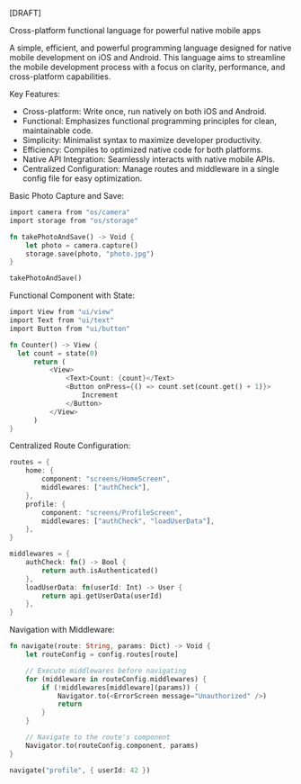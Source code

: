 [DRAFT]

Cross-platform functional language for powerful native mobile apps

A simple, efficient, and powerful programming language designed for native mobile development on iOS and Android. This language aims to streamline the mobile development process with a focus on clarity, performance, and cross-platform capabilities.

Key Features:

- Cross-platform: Write once, run natively on both iOS and Android.
- Functional: Emphasizes functional programming principles for clean, maintainable code.
- Simplicity: Minimalist syntax to maximize developer productivity.
- Efficiency: Compiles to optimized native code for both platforms.
- Native API Integration: Seamlessly interacts with native mobile APIs.
- Centralized Configuration: Manage routes and middleware in a single config file for easy optimization.

Basic Photo Capture and Save:

```rs
import camera from "os/camera"
import storage from "os/storage"

fn takePhotoAndSave() -> Void {
    let photo = camera.capture()
    storage.save(photo, "photo.jpg")
}

takePhotoAndSave()
```

Functional Component with State:

```rs
import View from "ui/view"
import Text from "ui/text"
import Button from "ui/button"

fn Counter() -> View {
  let count = state(0)
      return (
          <View>
              <Text>Count: {count}</Text>
              <Button onPress={() => count.set(count.get() + 1)}>
                  Increment
              </Button>
          </View>
      )
}

```

Centralized Route Configuration:

```rs
routes = {
    home: {
        component: "screens/HomeScreen",
        middlewares: ["authCheck"],
    },
    profile: {
        component: "screens/ProfileScreen",
        middlewares: ["authCheck", "loadUserData"],
    },
}

middlewares = {
    authCheck: fn() -> Bool {
        return auth.isAuthenticated()
    },
    loadUserData: fn(userId: Int) -> User {
        return api.getUserData(userId)
    },
}
```

Navigation with Middleware:

```rs
fn navigate(route: String, params: Dict) -> Void {
    let routeConfig = config.routes[route]

    // Execute middlewares before navigating
    for (middleware in routeConfig.middlewares) {
        if (!middlewares[middleware](params)) {
            Navigator.to(<ErrorScreen message="Unauthorized" />)
            return
        }
    }

    // Navigate to the route's component
    Navigator.to(routeConfig.component, params)
}

navigate("profile", { userId: 42 })

```
